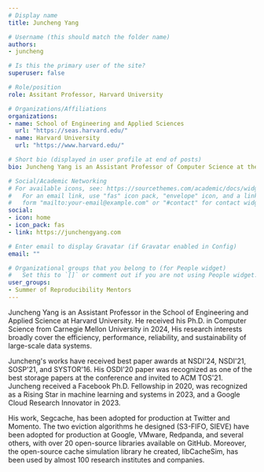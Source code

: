 ```yaml
---
# Display name
title: Juncheng Yang

# Username (this should match the folder name)
authors:
- juncheng

# Is this the primary user of the site?
superuser: false

# Role/position
role: Assitant Professor, Harvard University

# Organizations/Affiliations
organizations:
- name: School of Engineering and Applied Sciences
  url: "https://seas.harvard.edu/"
- name: Harvard University
  url: "https://www.harvard.edu/"

# Short bio (displayed in user profile at end of posts)
bio: Juncheng Yang is an Assistant Professor of Computer Science at the School of Engineering and Applied Science, Harvard University. His research looks into performance and efficiency of storage systems.

# Social/Academic Networking
# For available icons, see: https://sourcethemes.com/academic/docs/widgets/#icons
#   For an email link, use "fas" icon pack, "envelope" icon, and a link in the
#   form "mailto:your-email@example.com" or "#contact" for contact widget.
social:
- icon: home
- icon_pack: fas
- link: https://junchengyang.com

# Enter email to display Gravatar (if Gravatar enabled in Config)
email: ""

# Organizational groups that you belong to (for People widget)
#   Set this to `[]` or comment out if you are not using People widget.  
user_groups:
- Summer of Reproducibility Mentors
---
```

Juncheng Yang is an Assistant Professor in the School of Engineering and Applied Science at Harvard University. He received his Ph.D. in Computer Science from Carnegie Mellon University in 2024, His research interests broadly cover the efficiency, performance, reliability, and sustainability of large-scale data systems.

Juncheng's works have received best paper awards at NSDI'24, NSDI'21, SOSP'21, and SYSTOR'16. His OSDI'20 paper was recognized as one of the best storage papers at the conference and invited to ACM TOS'21. Juncheng received a Facebook Ph.D. Fellowship in 2020, was recognized as a Rising Star in machine learning and systems in 2023, and a Google Cloud Research Innovator in 2023.

His work, Segcache, has been adopted for production at Twitter and Momento. The two eviction algorithms he designed (S3-FIFO, SIEVE) have been adopted for production at Google, VMware, Redpanda, and several others, with over 20 open-source libraries available on GitHub. Moreover, the open-source cache simulation library he created, libCacheSim, has been used by almost 100 research institutes and companies. 